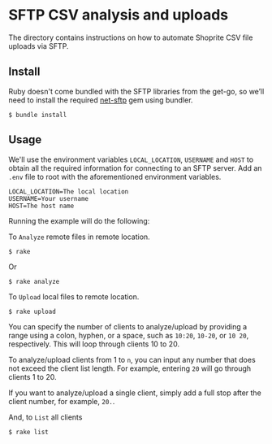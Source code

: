 SFTP CSV analysis and uploads
========================================

The directory contains instructions on how to automate Shoprite CSV file uploads via SFTP.

## Install

Ruby doesn't come bundled with the SFTP libraries from the get-go, so we’ll need to install the required [net-sftp](https://github.com/net-ssh/net-sftp) gem using bundler.

```
$ bundle install
```
## Usage

We'll use the environment variables `LOCAL_LOCATION`, `USERNAME` and `HOST` to obtain all the required information for connecting to an SFTP server.
Add an `.env` file to root with the aforementioned environment variables.

```env
LOCAL_LOCATION=The local location
USERNAME=Your username
HOST=The host name
```

Running the example will do the following:

 To `Analyze` remote files in remote location.

```
$ rake 
```
Or 

```
$ rake analyze 
```

 To `Upload` local files to remote location.

```
$ rake upload
```

You can specify the number of clients to analyze/upload by providing a range using a colon, hyphen, or a space, such as `10:20`, `10-20`, or `10 20`, respectively. This will loop through clients 10 to 20.

To analyze/upload clients from 1 to `n`, you can input any number that does not exceed the client list length. For example, entering `20` will go through clients 1 to 20.

If you want to analyze/upload a single client, simply add a full stop after the client number, for example, `20.`.
<br />

And, to `List` all clients 

```
$ rake list
```

